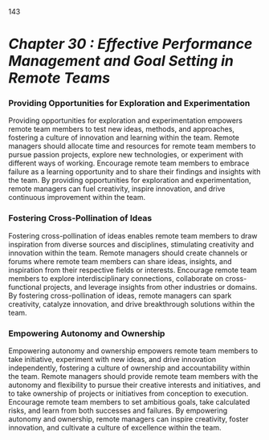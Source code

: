 143


# ***Chapter 30  : Effective Performance Management and Goal Setting in Remote Teams***

### **Providing Opportunities for Exploration and Experimentation**

Providing opportunities for exploration and experimentation empowers remote team members to test new ideas, methods, and approaches, fostering a culture of innovation and learning within the team. Remote managers should allocate time and resources for remote team members to pursue passion projects, explore new technologies, or experiment with different ways of working. Encourage remote team members to embrace failure as a learning opportunity and to share their findings and insights with the team. By providing opportunities for exploration and experimentation, remote managers can fuel creativity, inspire innovation, and drive continuous improvement within the team.

### **Fostering Cross-Pollination of Ideas**

Fostering cross-pollination of ideas enables remote team members to draw inspiration from diverse sources and disciplines, stimulating creativity and innovation within the team. Remote managers should create channels or forums where remote team members can share ideas, insights, and inspiration from their respective fields or interests. Encourage remote team members to explore interdisciplinary connections, collaborate on cross-functional projects, and leverage insights from other industries or domains. By fostering cross-pollination of ideas, remote managers can spark creativity, catalyze innovation, and drive breakthrough solutions within the team.

### **Empowering Autonomy and Ownership**

Empowering autonomy and ownership empowers remote team members to take initiative, experiment with new ideas, and drive innovation independently, fostering a culture of ownership and accountability within the team. Remote managers should provide remote team members with the autonomy and flexibility to pursue their creative interests and initiatives, and to take ownership of projects or initiatives from conception to execution. Encourage remote team members to set ambitious goals, take calculated risks, and learn from both successes and failures. By empowering autonomy and ownership, remote managers can inspire creativity, foster innovation, and cultivate a culture of excellence within the team.


